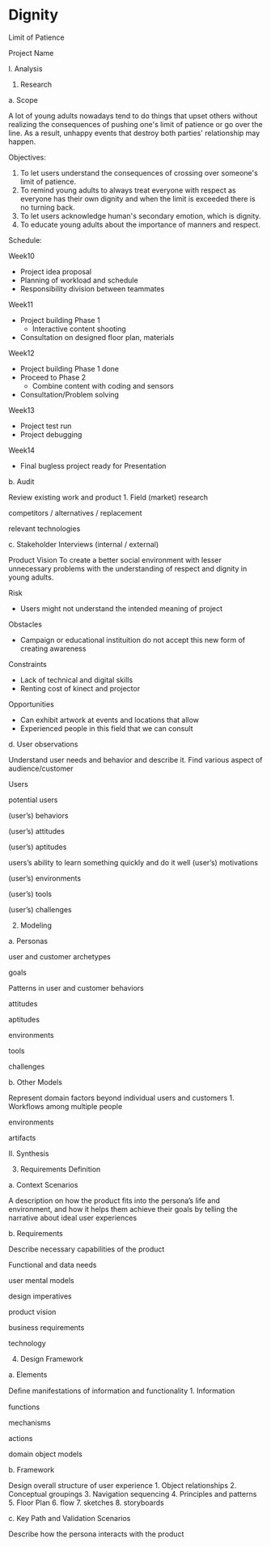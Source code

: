 # Dignity
Limit of Patience

Project Name

I. Analysis

1. Research

a. Scope

A lot of young adults nowadays tend to do things that upset others without realizing the consequences of pushing one's limit of patience or go over the line. As a result, unhappy events that destroy both parties' relationship may happen.

Objectives:
1. To let users understand the consequences of crossing over someone's limit of patience.
2. To remind young adults to always treat everyone with respect as everyone has their own dignity and when the limit is exceeded there is no turning back. 
3. To let users acknowledge human's secondary emotion, which is dignity.
4. To educate young adults about the importance of manners and respect.

Schedule:

Week10
- Project idea proposal
- Planning of workload and schedule
- Responsibility division between teammates

Week11
- Project building Phase 1
  * Interactive content shooting 
- Consultation on designed floor plan, materials 

Week12
- Project building Phase 1 done
- Proceed to Phase 2
  * Combine content with coding and sensors
- Consultation/Problem solving

Week13
- Project test run
- Project debugging 

Week14
- Final bugless project ready for Presentation

b. Audit

Review existing work and product 1. Field (market) research

competitors / alternatives / replacement

relevant technologies

c. Stakeholder Interviews (internal / external)

Product Vision
To create a better social environment with lesser unnecessary problems with the understanding of respect and dignity in young adults.

Risk
- Users might not understand the intended meaning of project

Obstacles
- Campaign or educational instituition do not accept this new form of creating awareness

Constraints
- Lack of technical and digital skills
- Renting cost of kinect and projector

Opportunities
- Can exhibit artwork at events and locations that allow 
- Experienced people in this field that we can consult 

d. User observations

Understand user needs and behavior and describe it. Find various aspect of audience/customer

Users

potential users

(user’s) behaviors

(user’s) attitudes

(user’s) aptitudes

users’s ability to learn something quickly and do it well
(user’s) motivations

(user’s) environments

(user’s) tools

(user’s) challenges

2. Modeling

a. Personas

user and customer archetypes

goals

Patterns in user and customer behaviors

attitudes

aptitudes

environments

tools

challenges

b. Other Models

Represent domain factors beyond individual users and customers 1. Workflows among multiple people

environments

artifacts

II. Synthesis

3. Requirements Definition

a. Context Scenarios

A description on how the product fits into the persona’s life and environment, and how it helps them achieve their goals by telling the narrative about ideal user experiences

b. Requirements

Describe necessary capabilities of the product

Functional and data needs

user mental models

design imperatives

product vision

business requirements

technology

4. Design Framework

a. Elements

Deﬁne manifestations of information and functionality 1. Information

functions

mechanisms

actions

domain object models

b. Framework

Design overall structure of user experience 1. Object relationships 2. Conceptual groupings 3. Navigation sequencing 4. Principles and patterns 5. Floor Plan 6. flow 7. sketches 8. storyboards

c. Key Path and Validation Scenarios

Describe how the persona interacts with the product
